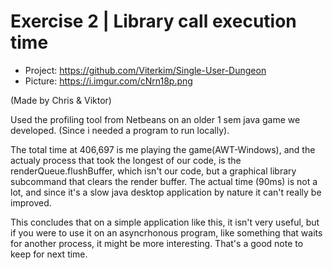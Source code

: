 # Exercise 2 | Library call execution time
- Project: https://github.com/Viterkim/Single-User-Dungeon
- Picture: https://i.imgur.com/cNrn18p.png

(Made by Chris & Viktor)

Used the profiling tool from Netbeans on an older 1 sem java game we developed. (Since i needed a program to run locally).

The total time at 406,697 is me playing the game(AWT-Windows), and the actualy process that took the longest of our code, is the renderQueue.flushBuffer, which isn't our code, but a graphical library subcommand that clears the render buffer. The actual time (90ms) is not a lot, and since it's a slow java desktop application by nature it can't really be improved.

This concludes that on a simple application like this, it isn't very useful, but if you were to use it on an asyncrhonous program, like something that waits for another process, it might be more interesting. That's a good note to keep for next time.
